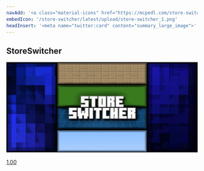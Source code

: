 ```yaml
---
navAdd: '<a class="material-icons" href="https://mcpedl.com/store-switcher/">link</a>'
embedIcon: '/store-switcher/latest/upload/store-switcher_1.png'
headInsert: '<meta name="twitter:card" content="summary_large_image">'
---
```

## StoreSwitcher
<div class="home-content-container"><a class="home-content-image" href="./100"><img src="./100/upload/store-switcher_1.png" onerror="this.src='/assets/images/featuredimage.png'" alt="FeaturedImage"><p>1.00</p></a></div>
